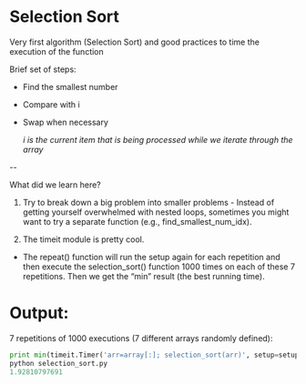# Selection Sort

Very first algorithm (Selection Sort) and good practices to time the execution of the function

Brief set of steps:
* Find the smallest number
* Compare with i
* Swap when necessary

  *i is the current item that is being processed while we iterate through the array*

--

What did we learn here?

1. Try to break down a big problem into smaller problems - Instead of getting yourself overwhelmed with nested loops, sometimes you might want to try a separate function (e.g., find_smallest_num_idx).

2. The timeit module is pretty cool.
  * The repeat() function will run the setup again for each repetition and then execute the selection_sort() function 1000 times on each of these 7 repetitions. Then we get the “min” result (the best running time).


# Output:

7 repetitions of 1000 executions (7 different arrays randomly defined):

```python
print min(timeit.Timer('arr=array[:]; selection_sort(arr)', setup=setup).repeat(7, 1000))
python selection_sort.py
1.92810797691
```

